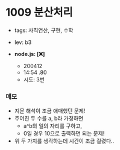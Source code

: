 # 1009 분산처리
 - tags: 사칙연산, 구현, 수학
 - lev: b3

- **node.js: [:x:]**
  - 200412
  - 14:54 .80
  - 시도: 3번

### 메모
 - 지문 해석이 조금 애매했던 문제!
 - 주어진 두 수를 a, b라 가정하면
    - a^b의 일의 자리를 구하고, 
    - 0일 경우 10으로 출력하면 되는 문제!
 - 위 두 가지를 생각하는데 시간이 조금 걸렸다..
